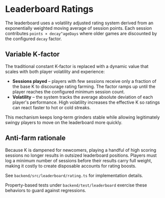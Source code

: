 # Leaderboard Ratings

The leaderboard uses a volatility adjusted rating system derived from an
exponentially weighted moving average of session points. Each session contributes
`points × decay^ageDays` where older games are discounted by the configured
`decay` factor.

## Variable K‑factor

The traditional constant K‑factor is replaced with a dynamic value that scales
with both player volatility and experience:

- **Sessions played** – players with few sessions receive only a fraction of the
  base K to discourage rating farming. The factor ramps up until the player
  reaches the configured minimum session count.
- **Volatility** – the system tracks the average absolute deviation of each
  player's performance. High volatility increases the effective K so ratings can
  react faster to hot or cold streaks.

This mechanism keeps long‑term grinders stable while allowing legitimately
swingy players to move on the leaderboard more quickly.

## Anti‑farm rationale

Because K is dampened for newcomers, playing a handful of high scoring sessions
no longer results in outsized leaderboard positions. Players must log a minimum
number of sessions before their results carry full weight, making it costly to
create disposable accounts for rating boosts.

See `backend/src/leaderboard/rating.ts` for implementation details.

Property-based tests under `backend/test/leaderboard` exercise these behaviors
to guard against regressions.

